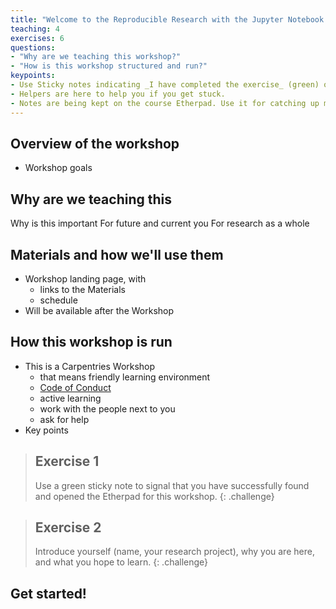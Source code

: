 ```yaml
---
title: "Welcome to the Reproducible Research with the Jupyter Notebook workshop"
teaching: 4
exercises: 6
questions:
- "Why are we teaching this workshop?"
- "How is this workshop structured and run?"
keypoints:
- Use Sticky notes indicating _I have completed the exercise_ (green) or _I am stuck, something isn't working_ (pink/red)
- Helpers are here to help you if you get stuck.
- Notes are being kept on the course Etherpad. Use it for catching up more quickly if you fall behind. 
---
```


## Overview of the workshop

* Workshop goals

## Why are we teaching this

Why is this important
For future and current you
For research as a whole

## Materials and how we'll use them

- Workshop landing page, with 
    * links to the Materials
    * schedule
- Will be available after the Workshop

 ## How this workshop is run

- This is a Carpentries Workshop
  - that means friendly learning environment
  - [Code of Conduct](http://www.datacarpentry.org/code-of-conduct/)
  - active learning
  - work with the people next to you
  - ask for help
- Key points

> ## Exercise 1
>
> Use a green sticky note to signal that you have successfully found and opened the Etherpad for this workshop.
{: .challenge}

> ## Exercise 2
>
> Introduce yourself (name, your research project), why you are here, and what you hope to learn.
{: .challenge}

## Get started!
